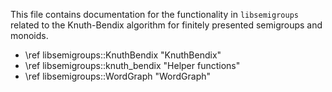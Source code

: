<!--
Distributed under the terms of the GPL license version 3.

The full license is in the file LICENSE, distributed with this
software.
-->

This file contains documentation for the functionality in ``libsemigroups``
related to the Knuth-Bendix algorithm for finitely presented semigroups and
monoids.

* \ref libsemigroups::KnuthBendix "KnuthBendix"
* \ref libsemigroups::knuth_bendix "Helper functions"
* \ref libsemigroups::WordGraph "WordGraph"
